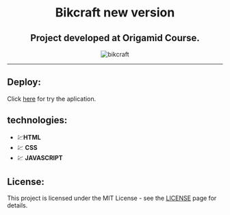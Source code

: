 <div align="center">

# Bikcraft new version

</div>

<div align="center">

## Project developed at Origamid Course.

</div>

<div align="center">
  <img src="./video/Animação.gif" alt="bikcraft">
</div>

<hr />

## Deploy:
Click [here](https://joaogalhardi.github.io/Bikcraft2.0/) for try the aplication.

## technologies:

- 💹**HTML**  
- 💹 **CSS** 
- 💹 **JAVASCRIPT**


## License:

This project is licensed under the MIT License - see the [LICENSE](https://opensource.org/licenses/MIT) page for details.

